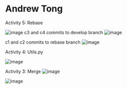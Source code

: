 # Andrew Tong
Activity 5: Rebase

![image](https://github.com/tongandrew2/ECE444-F2023-Assignment1/assets/64707450/02da4400-ee5e-4081-ba8b-284770850184)
c3 and c4 commits to develop branch
![image](https://github.com/tongandrew2/ECE444-F2023-Assignment1/assets/64707450/cc13a19f-179d-41be-a037-b0ad0ff879a0)

c1 and c2 commits to rebase branch
![image](https://github.com/tongandrew2/ECE444-F2023-Assignment1/assets/64707450/c61056a3-14ac-41af-ae5e-03990e9d7f80)

Activity 4: Utils.py

![image](https://github.com/tongandrew2/ECE444-F2023-Assignment1/assets/64707450/5433faf3-8c12-4289-8047-e81bf5cf3a2a)

Activity 3: Merge
![image](https://github.com/tongandrew2/ECE444-F2023-Assignment1/assets/64707450/c65e68d5-0491-4d10-bf2f-2e342ee84cd3)

![image](https://github.com/tongandrew2/ECE444-F2023-Assignment1/assets/64707450/bfbaf537-d1df-4e39-970f-eeebbccdd3db)
